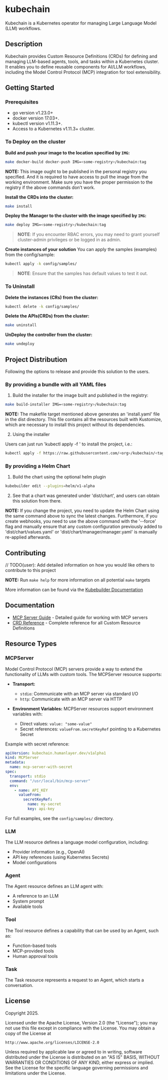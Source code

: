 # kubechain

Kubechain is a Kubernetes operator for managing Large Language Model (LLM) workflows.

## Description

Kubechain provides Custom Resource Definitions (CRDs) for defining and managing LLM-based agents, tools, and tasks within a Kubernetes cluster. It enables you to define reusable components for AI/LLM workflows, including the Model Control Protocol (MCP) integration for tool extensibility.

## Getting Started

### Prerequisites
- go version v1.23.0+
- docker version 17.03+.
- kubectl version v1.11.3+.
- Access to a Kubernetes v1.11.3+ cluster.

### To Deploy on the cluster
**Build and push your image to the location specified by `IMG`:**

```sh
make docker-build docker-push IMG=<some-registry>/kubechain:tag
```

**NOTE:** This image ought to be published in the personal registry you specified.
And it is required to have access to pull the image from the working environment.
Make sure you have the proper permission to the registry if the above commands don’t work.

**Install the CRDs into the cluster:**

```sh
make install
```

**Deploy the Manager to the cluster with the image specified by `IMG`:**

```sh
make deploy IMG=<some-registry>/kubechain:tag
```

> **NOTE**: If you encounter RBAC errors, you may need to grant yourself cluster-admin
privileges or be logged in as admin.

**Create instances of your solution**
You can apply the samples (examples) from the config/sample:

```sh
kubectl apply -k config/samples/
```

>**NOTE**: Ensure that the samples has default values to test it out.

### To Uninstall
**Delete the instances (CRs) from the cluster:**

```sh
kubectl delete -k config/samples/
```

**Delete the APIs(CRDs) from the cluster:**

```sh
make uninstall
```

**UnDeploy the controller from the cluster:**

```sh
make undeploy
```

## Project Distribution

Following the options to release and provide this solution to the users.

### By providing a bundle with all YAML files

1. Build the installer for the image built and published in the registry:

```sh
make build-installer IMG=<some-registry>/kubechain:tag
```

**NOTE:** The makefile target mentioned above generates an 'install.yaml'
file in the dist directory. This file contains all the resources built
with Kustomize, which are necessary to install this project without its
dependencies.

2. Using the installer

Users can just run 'kubectl apply -f <URL for YAML BUNDLE>' to install
the project, i.e.:

```sh
kubectl apply -f https://raw.githubusercontent.com/<org>/kubechain/<tag or branch>/dist/install.yaml
```

### By providing a Helm Chart

1. Build the chart using the optional helm plugin

```sh
kubebuilder edit --plugins=helm/v1-alpha
```

2. See that a chart was generated under 'dist/chart', and users
can obtain this solution from there.

**NOTE:** If you change the project, you need to update the Helm Chart
using the same command above to sync the latest changes. Furthermore,
if you create webhooks, you need to use the above command with
the '--force' flag and manually ensure that any custom configuration
previously added to 'dist/chart/values.yaml' or 'dist/chart/manager/manager.yaml'
is manually re-applied afterwards.

## Contributing
// TODO(user): Add detailed information on how you would like others to contribute to this project

**NOTE:** Run `make help` for more information on all potential `make` targets

More information can be found via the [Kubebuilder Documentation](https://book.kubebuilder.io/introduction.html)

## Documentation

- [MCP Server Guide](./docs/mcp-server.md) - Detailed guide for working with MCP servers
- [CRD Reference](./docs/crd-reference.md) - Complete reference for all Custom Resource Definitions

## Resource Types

### MCPServer

Model Control Protocol (MCP) servers provide a way to extend the functionality of LLMs with custom tools. The MCPServer resource supports:

- **Transport:** 
  - `stdio`: Communicate with an MCP server via standard I/O
  - `http`: Communicate with an MCP server via HTTP

- **Environment Variables:** MCPServer resources support environment variables with:
  - Direct values: `value: "some-value"`
  - Secret references: `valueFrom.secretKeyRef` pointing to a Kubernetes Secret

Example with secret reference:
```yaml
apiVersion: kubechain.humanlayer.dev/v1alpha1
kind: MCPServer
metadata:
  name: mcp-server-with-secret
spec:
  transport: stdio
  command: "/usr/local/bin/mcp-server"
  env:
    - name: API_KEY
      valueFrom:
        secretKeyRef:
          name: my-secret
          key: api-key
```

For full examples, see the `config/samples/` directory.

### LLM

The LLM resource defines a language model configuration, including:
- Provider information (e.g., OpenAI)
- API key references (using Kubernetes Secrets)
- Model configurations

### Agent

The Agent resource defines an LLM agent with:
- A reference to an LLM
- System prompt
- Available tools

### Tool

The Tool resource defines a capability that can be used by an Agent, such as:
- Function-based tools
- MCP-provided tools
- Human approval tools

### Task

The Task resource represents a request to an Agent, which starts a conversation.

## License

Copyright 2025.

Licensed under the Apache License, Version 2.0 (the "License");
you may not use this file except in compliance with the License.
You may obtain a copy of the License at

    http://www.apache.org/licenses/LICENSE-2.0

Unless required by applicable law or agreed to in writing, software
distributed under the License is distributed on an "AS IS" BASIS,
WITHOUT WARRANTIES OR CONDITIONS OF ANY KIND, either express or implied.
See the License for the specific language governing permissions and
limitations under the License.

